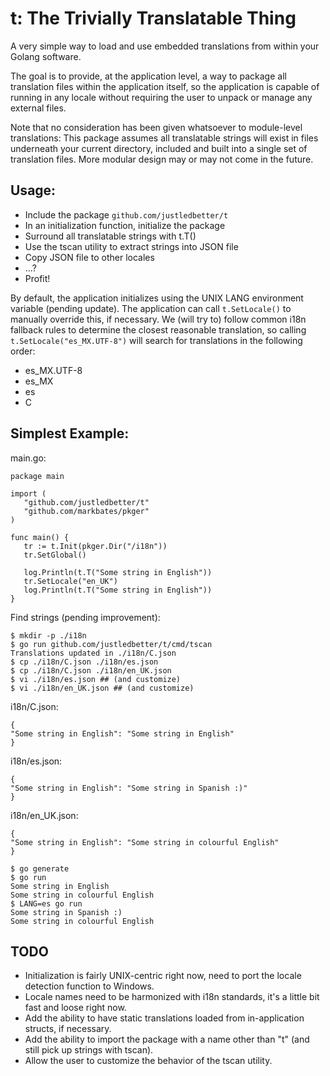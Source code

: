 t: The Trivially Translatable Thing
===================================

A very simple way to load and use embedded translations from within your Golang software.

The goal is to provide, at the application level, a way to package all translation files
within the application itself, so the application is capable of running in any locale
without requiring the user to unpack or manage any external files.

Note that no consideration has been given whatsoever to module-level translations: This
package assumes all translatable strings will exist in files underneath your current directory,
included and built into a single set of translation files. More modular design may or may
not come in the future.

## Usage:
* Include the package `github.com/justledbetter/t`
* In an initialization function, initialize the package
* Surround all translatable strings with t.T()
* Use the tscan utility to extract strings into JSON file
* Copy JSON file to other locales
* ...?
* Profit!

By default, the application initializes using the UNIX LANG environment variable (pending update).
The application can call `t.SetLocale()` to manually override this, if necessary. We (will try to)
follow common i18n fallback rules to determine the closest reasonable translation, so calling
`t.SetLocale("es_MX.UTF-8")` will search for translations in the following order:

* es_MX.UTF-8
* es_MX
* es
* C

## Simplest Example:

main.go:
```
package main

import (
   "github.com/justledbetter/t"
   "github.com/markbates/pkger"
)

func main() {
   tr := t.Init(pkger.Dir("/i18n"))
   tr.SetGlobal()

   log.Println(t.T("Some string in English"))
   tr.SetLocale("en_UK")
   log.Println(t.T("Some string in English"))
}
```

Find strings (pending improvement):
```
$ mkdir -p ./i18n
$ go run github.com/justledbetter/t/cmd/tscan
Translations updated in ./i18n/C.json
$ cp ./i18n/C.json ./i18n/es.json
$ cp ./i18n/C.json ./i18n/en_UK.json
$ vi ./i18n/es.json ## (and customize)
$ vi ./i18n/en_UK.json ## (and customize)
```

i18n/C.json:
```
{
"Some string in English": "Some string in English"
}
```

i18n/es.json:
```
{
"Some string in English": "Some string in Spanish :)"
}
```

i18n/en_UK.json:
```
{
"Some string in English": "Some string in colourful English"
}
```

```
$ go generate
$ go run
Some string in English
Some string in colourful English
$ LANG=es go run
Some string in Spanish :)
Some string in colourful English
```

## TODO
* Initialization is fairly UNIX-centric right now, need to port the locale detection function to Windows.
* Locale names need to be harmonized with i18n standards, it's a little bit fast and loose right now.
* Add the ability to have static translations loaded from in-application structs, if necessary.
* Add the ability to import the package with a name other than "t" (and still pick up strings with tscan).
* Allow the user to customize the behavior of the tscan utility.
